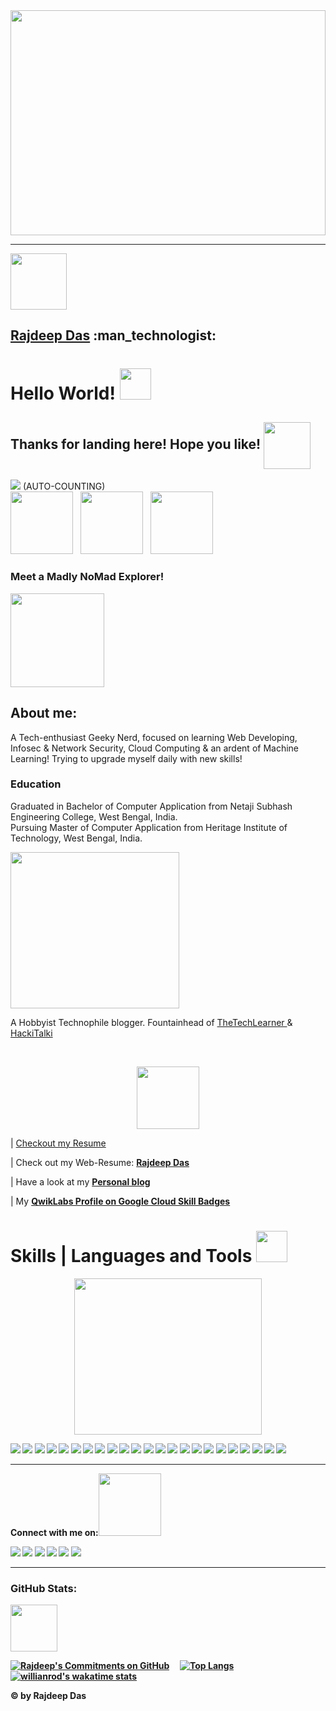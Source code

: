 
<img src="https://github.com/Rajspeaks/Rajspeaks/blob/main/618af9c5109700f9249848d3d0667318.gif" height=360 width=100%>

---------------------------------------------------------------------------------------------------
<img src="https://github.com/Rajspeaks/Rajspeaks/blob/main/20210420_191645.jpg" height=90 width=90>
<h2><a href="https://rajspeaks.github.io" target="_blank"> <b>Rajdeep Das</b></a> :man_technologist:</h2>


<h1> Hello World! <img src = "https://raw.githubusercontent.com/MartinHeinz/MartinHeinz/master/wave.gif" width = 50px> </h1>


Thanks for landing here! Hope you like! <img align ='center' src='https://media2.giphy.com/media/UQDSBzfyiBKvgFcSTw/giphy.gif?cid=ecf05e47p3cd513axbek3f56ti3jzizq8hincw20jauyyfyw&rid=giphy.gif' width = '75px'> 
---------------------------------------------------------------------------------------------------------------------------------------------------------

![](https://komarev.com/ghpvc/?username=Rajspeaks&color=blue&label=NO.+OF+TIMES+PEOPLE+VISITED+TO+THIS+PROFILE+TILL+NOW:+ )
  (AUTO-COUNTING)
<br>
<img src="https://github.com/Rajspeaks/Rajspeaks/blob/main/20210420_191627.jpg" height=100 width=100> &nbsp; <img src="https://github.com/Rajspeaks/Rajspeaks/blob/main/20210420_191703.jpg" height=100 width=100> &nbsp; <img src="https://github.com/Rajspeaks/Rajspeaks/blob/main/Capture.JPG" height=100 width=100>

<h3>Meet a Madly NoMad Explorer!</h3> 

<img align="center" src = "https://media0.giphy.com/media/KDDpcKigbfFpnejZs6/giphy.gif?cid=ecf05e47oy6f4zjs8g1qoiystc56cu7r9tb8a1fe76e05oty&rid=giphy.gif" width = 150px>

<h2>About me:</h2>

A Tech-enthusiast Geeky Nerd, focused on learning Web Developing, Infosec & Network Security, Cloud Computing & an ardent of Machine Learning! 
Trying to upgrade myself daily with new skills! 

<h3>Education </h3>

Graduated in Bachelor of Computer Application from Netaji Subhash Engineering College, West Bengal, India.
<br>
 Pursuing Master of Computer Application from Heritage Institute of Technology, West Bengal, India.
 

<img src="https://github.com/Rajspeaks/Rajspeaks/blob/main/tenor.gif" height=250 width=270>
<br>

A Hobbyist Technophile blogger. Fountainhead of <a href="https://thetechlearner.wordpress.com"> TheTechLearner </a> & <a href="hackitalki.home.blog"> HackiTalki </a>

<br>
<p align="center">
 <img src = "https://media1.giphy.com/media/JZ40cnfnN11KycrvMF/giphy.gif?cid=ecf05e47a0n3gi1bfqntqmob8g9aid1oyj2wr3ds3mg700bl&rid=giphy.gif" width = 100px>
 </p>
 
 | <a href="https://github.com/Rajspeaks/Rajspeaks/blob/main/Rajdeep%20Das-Curriculum%20Vitae.pdf"> Checkout my Resume </a>

 | Check out my Web-Resume: <a href="https://rajdeepdascv.netlify.app" class="button big"> <b>Rajdeep Das</b></a> 
 
 | Have a look at my <a href="https://iamrajdeep.wordpress.com" class="button big"> <b>Personal blog </b></a> 
 
 | My <a href="https://google.qwiklabs.com/public_profiles/54c0dd8b-b06d-4c21-8aaf-512d8e22704e" class="button big"> <b> QwikLabs Profile on Google Cloud Skill Badges<b></a>
 
 
 # Skills | Languages and Tools <img src = "https://media2.giphy.com/media/QssGEmpkyEOhBCb7e1/giphy.gif?cid=ecf05e47a0n3gi1bfqntqmob8g9aid1oyj2wr3ds3mg700bl&rid=giphy.gif" width = 50px> 
 
 <p align="center"> <img src="https://github.com/Rajspeaks/Rajspeaks/blob/main/8800813ba1444b66dbff3d47c8d778f8.gif" height="250" width="300"></p>
 
<code><img src="https://img.shields.io/badge/Java-ED8B00?style=for-the-badge&logo=java&logoColor=white"></code>
<code><img src="https://img.shields.io/badge/C%2B%2B-00599C?style=for-the-badge&logo=c%2B%2B&logoColor=white"></code>
<code><img src="https://img.shields.io/badge/Python-14354C?style=for-the-badge&logo=python&logoColor=white"></code>
<code><img src="https://img.shields.io/badge/PHP-777BB4?style=for-the-badge&logo=php&logoColor=white"></code>
<code><img src="https://img.shields.io/badge/MySQL-00000F?style=for-the-badge&logo=mysql&logoColor=white"></code>
<code><img src="https://img.shields.io/badge/C-00599C?style=for-the-badge&logo=c&logoColor=white"></code>
<code><img src="https://img.shields.io/badge/HTML-239120?style=for-the-badge&logo=html5&logoColor=white"></code>
<code><img src="https://img.shields.io/badge/CSS-239120?&style=for-the-badge&logo=css3&logoColor=white"></code>
<code><img src="https://img.shields.io/badge/JavaScript-F7DF1E?style=for-the-badge&logo=javascript&logoColor=black"></code>
<code><img src="https://img.shields.io/badge/Wordpress-21759B?style=for-the-badge&logo=wordpress&logoColor=white"></code>
<code><img src="https://img.shields.io/badge/Netlify-00C7B7?style=for-the-badge&logo=netlify&logoColor=white"></code>
<code><img src="https://img.shields.io/badge/Google_Cloud-4285F4?style=for-the-badge&logo=google-cloud&logoColor=white"></code>
<code><img src="https://img.shields.io/badge/Amazon_AWS-232F3E?style=for-the-badge&logo=amazon-aws&logoColor=white"></code>
<code><img src="https://img.shields.io/badge/Microsoft_Excel-217346?style=for-the-badge&logo=microsoft-excel&logoColor=white"></code>
<code><img src="https://img.shields.io/badge/Microsoft_PowerPoint-B7472A?style=for-the-badge&logo=microsoft-powerpoint&logoColor=white"></code>
<code><img src="https://img.shields.io/badge/Microsoft_Access-A4373A?style=for-the-badge&logo=microsoft-access&logoColor=white"></code>
<code><img src="https://img.shields.io/badge/Microsoft_Word-2B579A?style=for-the-badge&logo=microsoft-word&logoColor=white"></code>
<code><img src="https://img.shields.io/badge/Google%20Sheets-34A853?style=for-the-badge&logo=google-sheets&logoColor=white"></code>
<code><img src="https://img.shields.io/badge/styled--components-DB7093?style=for-the-badge&logo=styled-components&logoColor=white"></code>
<code><img src="https://img.shields.io/badge/Material--UI-0081CB?style=for-the-badge&logo=material-ui&logoColor=white"></code>
<code><img src="https://img.shields.io/badge/Visual_Studio_Code-0078D4?style=for-the-badge&logo=visual%20studio%20code&logoColor=white"></code>
<code><img src="https://img.shields.io/badge/Git-F05032?style=for-the-badge&logo=git&logoColor=white"></code>
<code><img src="https://img.shields.io/badge/Jupyter-F37626.svg?&style=for-the-badge&logo=Jupyter&logoColor=white"></code>

-----------------------------------------------------------------------------------------------------------------------------------------------------------------

Connect with me on:<img src='https://raw.githubusercontent.com/ShahriarShafin/ShahriarShafin/main/Assets/handshake.gif' width="100px"> 

<code><a href="https://twitter.com/itsrajdeepdas"><img src="https://img.shields.io/badge/Twitter-1DA1F2?style=for-the-badge&logo=twitter&logoColor=white"></a></code>
<code><a href="https://linkedin.com/in/itsrajdeepdas"><img src="https://img.shields.io/badge/LinkedIn-0077B5?style=for-the-badge&logo=linkedin&logoColor=white"></a></code>
<code><a href="https://gitlab.com/Rajspeaks"><img src="https://img.shields.io/badge/GitLab-330F63?style=for-the-badge&logo=gitlab&logoColor=white"></a></code>
<code><a href="https://www.youtube.com/channel/UCSYftgkB9hzEW4haNCCs0jw"><img src="https://img.shields.io/badge/YouTube-FF0000?style=for-the-badge&logo=youtube&logoColor=white"></a></code>
<code><a href="https://medium.com/@iamrajdeep"><img src="https://img.shields.io/badge/Medium-12100E?style=for-the-badge&logo=medium&logoColor=white"></a></code>
<code><a href="https://iamrajdeep.wordpress.com"><img src="https://img.shields.io/badge/Wordpress-21759B?style=for-the-badge&logo=wordpress&logoColor=white"></a></code>

--------------------------------------------------------------------------------------------------------------------------------------------------------------
<h3>GitHub Stats:</h3> <img src='https://media1.giphy.com/media/du3J3cXyzhj75IOgvA/giphy.gif?cid=ecf05e47x2g034i9pzwtzzsd3xgg2w9nr94t4tflbbgo3008&rid=giphy.gif' width='75px'> </h2>

[![Rajdeep's Commitments on GitHub ](https://github-readme-stats.vercel.app/api?username=Rajspeaks&show_icons=true&theme=vue-dark)](https://github.com/Rajspeaks/github-readme-stats)
&nbsp; &nbsp;
[![Top Langs](https://github-readme-stats.vercel.app/api/top-langs/?username=Rajspeaks&show_icons=true&theme=vue-dark)](https://github.com/Rajspeaks/github-readme-stats)
&nbsp; &nbsp;
[![willianrod's wakatime stats](https://github-readme-stats.vercel.app/api/wakatime?username=Rajdeep)](https://github.com/Rajspeaks/github-readme-stats)

&copy; by Rajdeep Das
